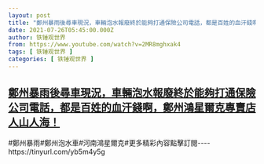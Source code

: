 ```yaml
---
layout: post
title: "鄭州暴雨後尋車現況，車輛泡水報廢終於能夠打通保險公司電話，都是百姓的血汗錢啊，鄭州鴻星爾克專賣店人山人海！"
date: 2021-07-26T05:45:00.000Z
author: 铁锤观世界
from: https://www.youtube.com/watch?v=2MR8mghxak4
tags: [ 铁锤观世界 ]
categories: [ 铁锤观世界 ]
---
```

<!--1627278300000-->
[鄭州暴雨後尋車現況，車輛泡水報廢終於能夠打通保險公司電話，都是百姓的血汗錢啊，鄭州鴻星爾克專賣店人山人海！](https://www.youtube.com/watch?v=2MR8mghxak4)
------

<div>
#鄭州暴雨#鄭州泡水車#河南鴻星爾克#更多精彩內容點擊訂閱----https://tinyurl.com/yb5m4y5g
</div>

